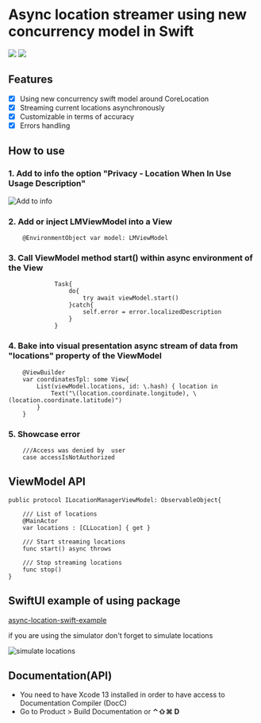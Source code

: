 # Async location streamer using new concurrency model in Swift

[![](https://img.shields.io/endpoint?url=https%3A%2F%2Fswiftpackageindex.com%2Fapi%2Fpackages%2FThe-Igor%2Fd3-async-location%2Fbadge%3Ftype%3Dswift-versions)](https://swiftpackageindex.com/The-Igor/d3-async-location) [![](https://img.shields.io/endpoint?url=https%3A%2F%2Fswiftpackageindex.com%2Fapi%2Fpackages%2FThe-Igor%2Fd3-async-location%2Fbadge%3Ftype%3Dplatforms)](https://swiftpackageindex.com/The-Igor/d3-async-location)
 ## Features
- [x] Using new concurrency swift model around CoreLocation
- [x] Streaming current locations asynchronously
- [x] Customizable in terms of accuracy
- [x] Errors handling

## How to use
 
### 1. Add to info the option "Privacy - Location When In Use Usage Description" 
 ![Add to info](https://github.com/The-Igor/d3-async-location/blob/main/img/image2.png)
 
### 2. Add or inject LMViewModel into a View

```
    @EnvironmentObject var model: LMViewModel
```

### 3. Call ViewModel method start() within async environment of the View

```
             Task{
                 do{
                     try await viewModel.start()
                 }catch{
                     self.error = error.localizedDescription
                 }
             }
```

### 4. Bake into visual presentation async stream of data from "locations" property of the ViewModel
```
    @ViewBuilder
    var coordinatesTpl: some View{
        List(viewModel.locations, id: \.hash) { location in
            Text("\(location.coordinate.longitude), \(location.coordinate.latitude)")
        }
    }
```

### 5. Showcase error
```   
    ///Access was denied by  user
    case accessIsNotAuthorized
```

## ViewModel API
```
public protocol ILocationManagerViewModel: ObservableObject{
        
    /// List of locations
    @MainActor
    var locations : [CLLocation] { get }
    
    /// Start streaming locations
    func start() async throws
    
    /// Stop streaming locations
    func stop()
}
```

## SwiftUI example of using package
[async-location-swift-example](https://github.com/The-Igor/async-location-swift-example)

if you are using the simulator don't forget to simulate locations

 ![simulate locations](https://github.com/The-Igor/d3-async-location/blob/main/img/image3.gif)

## Documentation(API)
- You need to have Xcode 13 installed in order to have access to Documentation Compiler (DocC)
- Go to Product > Build Documentation or **⌃⇧⌘ D**
